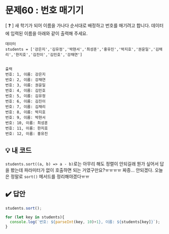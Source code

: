 # 문제60 : 번호 매기기

[ ❓ ] 새 학기가 되어 이름을 가나다 순서대로 배정하고 번호를 매기려고 합니다.
데이터에 입력된 이름을 아래와 같이 출력해 주세요.

```
데이터
students = ['강은지','김유정','박현서','최성훈','홍유진','박지호','권윤일','김채리','한지호','김진이','김민호','강채연']


출력
번호: 1, 이름: 강은지
번호: 2, 이름: 강채연
번호: 3, 이름: 권윤일
번호: 4, 이름: 김민호
번호: 5, 이름: 김유정
번호: 6, 이름: 김진이
번호: 7, 이름: 김채리
번호: 8, 이름: 박지호
번호: 9, 이름: 박현서
번호: 10, 이름: 최성훈
번호: 11, 이름: 한지호
번호: 12, 이름: 홍유진
```


## 💡 내 코드
`students.sort((a, b) => a - b)`로는 아무리 해도 정렬이 안되길래 뭔가 싶어서 답을 봤는데 파라미터가 없이 호출하면 되는 거였구만요?ㅠㅠㅠㅠ 짜증... 안되겠다. 오늘은 정말로 `sort()` 메서드를 정리해야겠다ㅠㅠ 


## ✔️ 답안
```js
students.sort();

for (let key in students){
  console.log(`번호: ${parseInt(key, 10)+1}, 이름: ${students[key]}`);
}
```

